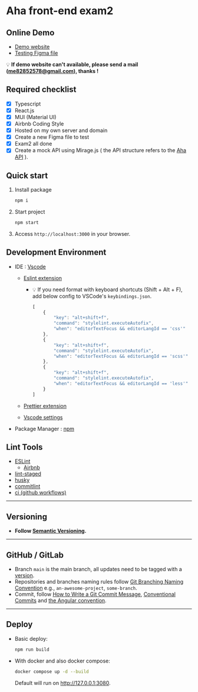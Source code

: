 # Aha front-end exam2

## Online Demo

- [Demo website](https://aha-demo.jay-studio.net/)
- [Testing Figma file](https://www.figma.com/file/hEJSLsJD8JoCQq3z6HDQif/Front-end-Exam?node-id=0%3A1&t=nKFXVN6U317lB7i5-0)

💡 **If demo website can't available, please send a mail (me82852578@gmail.com), thanks !**

## Required checklist

- [x] Typescript
- [x] React.js
- [x] MUI (Material UI)
- [x] Airbnb Coding Style
- [x] Hosted on my own server and domain
- [x] Create a new Figma file to test
- [x] Exam2 all done
- [x] Create a mock API using Mirage.js ( the API structure refers to the [Aha API](https://avl-frontend-exam.herokuapp.com) ).

## Quick start

1. Install package

    ```sh
    npm i
    ```

2. Start project

    ```sh
    npm start
    ```

3. Access `http://localhost:3000` in your browser.

## Development Environment

- IDE : [Vscode](https://code.visualstudio.com/)
  - [Eslint extension](https://marketplace.visualstudio.com/items?itemName=dbaeumer.vscode-eslint)
    - 💡 If you need format with keyboard shortcuts (Shift + Alt + F), add below config to VSCode's `keybindings.json`.

      ```javascript
      [
          {
              "key": "alt+shift+f",
              "command": "stylelint.executeAutofix",
              "when": "editorTextFocus && editorLangId == 'css'"
          },
          {
              "key": "alt+shift+f",
              "command": "stylelint.executeAutofix",
              "when": "editorTextFocus && editorLangId == 'scss'"
          },
          {
              "key": "alt+shift+f",
              "command": "stylelint.executeAutofix",
              "when": "editorTextFocus && editorLangId == 'less'"
          }
      ]
      ```

  - [Prettier extension](https://marketplace.visualstudio.com/items?itemName=esbenp.prettier-vscode)
  - [Vscode settings](.vscode\settings.json)
- Package Manager :  [npm](https://www.npmjs.com/)

## Lint Tools

- [ESLint](https://eslint.org/)
  - [Airbnb](https://github.com/airbnb/javascript)
- [lint-staged](https://github.com/okonet/lint-staged)
- [husky](https://typicode.github.io/husky/#/?id=features)
- [commitlint](https://commitlint.js.org/#/)
- [ci (github workflows)](https://docs.github.com/en/actions/using-workflows)

---

## Versioning

- **Follow [Semantic Versioning](https://semver.org/).**

---

## GitHub / GitLab

- Branch `main` is the main branch, all updates need to be tagged with a [version](#versioning).
- Repositories and branches naming rules follow [Git Branching Naming Convention](https://codingsight.com/git-branching-naming-convention-best-practices/)  e.g., `an-awesome-project`, `some-branch`.
- Commit, follow [How to Write a Git Commit Message](https://cbea.ms/git-commit/), [Conventional Commits](https://www.conventionalcommits.org/en/v1.0.0/) and [the Angular convention](https://github.com/angular/angular/blob/22b96b9/CONTRIBUTING.md#-commit-message-guidelines).

---

## Deploy

- Basic deploy:

  ```sh
  npm run build
  ```

- With docker and also docker compose:

  ```sh
  docker compose up -d --build
  ```

  Default will run on <http://127.0.0.1:3080>.
